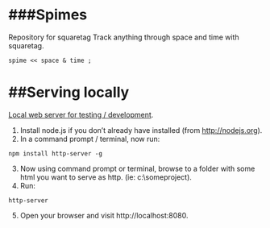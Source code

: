 ###Spimes
========
Repository for squaretag
Track anything through space and time with squaretag.
```
spime << space & time ; 
```

##Serving locally
=========
[Local web server for testing / development](http://chrisbitting.com/2014/06/16/local-web-server-for-testing-development-using-node-js-and-http-server/).
1. Install node.js if you don’t already have installed (from http://nodejs.org).
2. In a command prompt / terminal, now run: 
  ```
  npm install http-server -g
  ```
3. Now using command prompt or terminal, browse to a folder with some html you want to serve as http. (ie: c:\someproject\).
4. Run: 
  ```
  http-server
  ```
5. Open your browser and visit http://localhost:8080.
